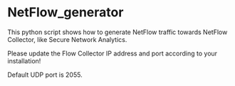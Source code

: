 # NetFlow_generator


This python script shows how to generate NetFlow traffic towards NetFlow Collector, like Secure Network Analytics.

Please update the Flow Collector IP address and port according to your installation!

Default UDP port is 2055.

